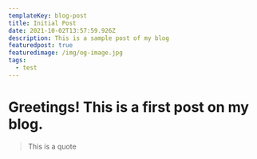 ```yaml
---
templateKey: blog-post
title: Initial Post
date: 2021-10-02T13:57:59.926Z
description: This is a sample post of my blog
featuredpost: true
featuredimage: /img/og-image.jpg
tags:
  - test
---
```

# Greetings! This is a first post on my blog.

> This is a quote 

